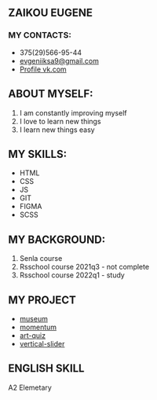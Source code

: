 ## ZAIKOU EUGENE

### MY CONTACTS: 
 * 375(29)566-95-44
 * evgeniiksa9@gmail.com
 * [Profile vk.com](https://vk.com/skailat)

 ## ABOUT MYSELF:

  1. I am constantly improving myself
  2. I love to learn new things
  3. I learn new things easy
  
## MY SKILLS:

  * HTML
  * CSS
  * JS
  * GIT
  * FIGMA
  * SCSS

## MY BACKGROUND:

 1. Senla course 
 2. Rsschool course 2021q3 - not complete
 3. Rsschool course 2022q1 - study

## MY PROJECT  
 * [museum](https://zaikovevgeni-museum-dom-rsschool.netlify.app/)
 * [momentum](https://momentum-rsschool.netlify.app/)
 * [art-quiz](https://art-quiz-task-end-but-dont-save-result-localstorage.netlify.app/)
 * [vertical-slider](https://loving-meninsky-42e436.netlify.app/)

## ENGLISH SKILL
  A2 Elemetary
